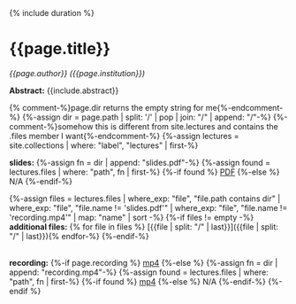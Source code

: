 <div class="col-xs-12" markdown="1">
{% include duration %}

# {{page.title}}

*{{page.author}} ({{page.institution}})*

**Abstract:** {{include.abstract}}

{% comment-%}page.dir returns the empty string for me{%-endcomment-%}
{%-assign dir = page.path | split: '/' | pop | join: "/" | append: "/"-%}
{%-comment-%}somehow this is different from site.lectures and contains the .files member I want{%-endcomment-%}
{%-assign lectures = site.collections | where: "label", "lectures" | first-%}

**slides:**
{%-assign fn = dir | append: "slides.pdf"-%}
{%-assign found = lectures.files | where: "path", fn | first-%}
{%-if found %}
  [PDF](slides.pdf)
{%-else %}
  N/A
{%-endif-%}

{%-assign files = lectures.files | where_exp: "file", "file.path contains dir" | where_exp: "file", "file.name != 'slides.pdf'" | where_exp: "file", "file.name != 'recording.mp4'" | map: "name" | sort -%}
{%-if files != empty -%}
  <br>**additional files:**
  {% for file in files %} [{{file | split: "/" | last}}]({{file | split: "/" | last}}){% endfor-%}
{%-endif-%}

<br>**recording:**
{%-if page.recording %}
  [mp4]({{page.recording}})
{%-else %}
  {%-assign fn = dir | append: "recording.mp4"-%}
  {%-assign found = lectures.files | where: "path", fn | first-%}
  {%-if found %}
  [mp4](recording.mp4)
  {%-else %}
  N/A
  {%-endif-%}
{%-endif %}
</div>
